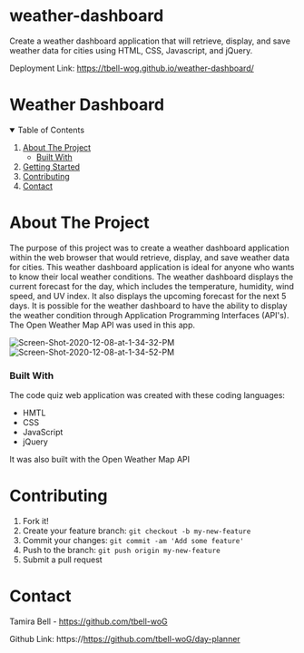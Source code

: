 # weather-dashboard

Create a weather dashboard application that will retrieve, display, and save weather data for cities using HTML, CSS, Javascript, and jQuery.

Deployment Link: https://tbell-wog.github.io/weather-dashboard/

# Weather Dashboard
<!-- TABLE OF CONTENTS -->
<details open="open">
  <summary>Table of Contents</summary>
  <ol>
    <li>
      <a href="about-the-project">About The Project</a>
      <ul>
        <li><a href="built-with">Built With</a></li>
      </ul>
    </li>
    <li><a href="getting-started">Getting Started</a></li>
    <li><a href="contributing">Contributing</a></li>
    <li><a href="contact">Contact</a></li>
  </ol>

# About The Project
The purpose of this project was to create a weather dashboard application within the web browser that would retrieve, display, and save weather data for cities. This weather dashboard application is ideal for anyone who wants to know their local weather conditions. The weather dashboard displays the current forecast for the day, which includes the temperature, humidity, wind speed, and UV index. It also displays the upcoming forecast for the next 5 days. It is possible for the weather dashboard to have the ability to display the weather condition through Application Programming Interfaces (API's). The Open Weather Map API was used in this app. 

<img src="https://i.ibb.co/4fNdncC/Screen-Shot-2020-12-08-at-1-34-32-PM.png" alt="Screen-Shot-2020-12-08-at-1-34-32-PM" border="0">
<img src="https://i.ibb.co/0sZstY0/Screen-Shot-2020-12-08-at-1-34-52-PM.png" alt="Screen-Shot-2020-12-08-at-1-34-52-PM" border="0">

### Built With
The code quiz web application was created with these coding languages:
* HMTL
* CSS
* JavaScript
* jQuery

It was also built with the Open Weather Map API

# Contributing
1. Fork it!
2. Create your feature branch: `git checkout -b my-new-feature`
3. Commit your changes: `git commit -am 'Add some feature'`
4. Push to the branch: `git push origin my-new-feature`
5. Submit a pull request

# Contact

Tamira Bell - https://github.com/tbell-woG

Github Link: https://https://github.com/tbell-woG/day-planner